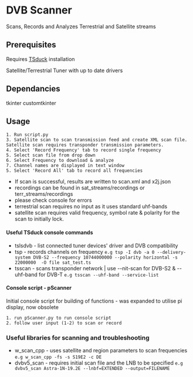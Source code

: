 # DVB Scanner

Scans, Records and Analyzes Terrestrial and Satellite streams

## Prerequisites

Requires [TSduck](https://tsduck.io) installation

Satellite/Terrestrial Tuner with up to date drivers

## Dependancies

tkinter
customtkinter

## Usage

```
1. Run script.py
3. Satellite scan to scan transmission feed and create XML scan file. Satellite scan requires transponder transmission parameters.
4. Select 'Record Frequency' tab to record single frequency
5. Select scan file from drop down
6. Select Frequency to download & analyze
7. Channel names are displayed in text window 
5. Select 'Record All' tab to record all frequencies
```
+ If scan is successful, results are written to scan.xml and x2j.json
+ recordings can be found in sat_streams/recordings or terr_streams/recordings
+ please check console for errors
+ terrestrial scan requires no input as it uses standard uhf-bands
+ satellite scan requires valid frequency, symbol rate & polarity for the scan to initially lock.

#### Useful TSduck console commands

+ tslsdvb - list connected tuner devices' driver and DVB compatibility
+ tsp - records channels on frequency ```e.g tsp -I dvb -a 0 --delivery-system DVB-S2 --frequency 10744000000 --polarity horizontal -s 22000000  -O file sat_test.ts```
+ tsscan - scans transponder network | use --nit-scan for DVB-S2 & --uhf-band for DVB-T ```e.g tsscan --uhf-band --service-list```

#### Console script - pScanner
Initial console script for building of functions - was expanded to utilise pi display, now obsolete
```
1. run pScanner.py to run console script 
2. follow user input (1-2) to scan or record
```
### Useful libraries for scanning and troubleshooting

+ w_scan_cpp - uses satellite and region parameters to scan frequencies ```e.g w_scan_cpp -fs -s S19E2 -c DE```
+ dvbv5_scan - requires initial scan file and the LNB to be specified ```e.g dvbv5_scan Astra-1N-19.2E --lnbf=EXTENDED --output=FILENAME```


